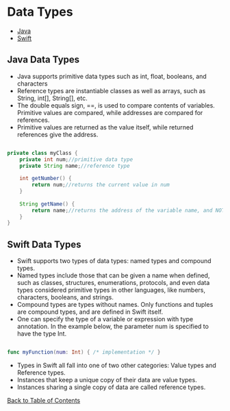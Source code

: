 # Data Types

* [Java](#java-data-types)
* [Swift](#swift-data-types)

## Java Data Types

* Java supports primitive data types such as int, float, booleans, and characters
* Reference types are instantiable classes as well as arrays, such as String, int[], String[], etc.
* The double equals sign, ==, is used to compare contents of variables. Primitive values are compared, while addresses are compared for references.
* Primitive values are returned as the value itself, while returned references give the address.

```Java

private class myClass {
	private int num;//primitive data type
	private String name;//reference type
	
	int getNumber() {
		return num;//returns the current value in num
	}
	
	String getName() {
		return name;//returns the address of the variable name, and NOT a copy of the contents
	}
}

```

## Swift Data Types

* Swift supports two types of data types: named types and compound types.
* Named types include those that can be given a name when defined, such as classes, structures, enumerations, protocols, and even data types considered primitive types in other languages, like numbers, characters, booleans, and strings.
* Compound types are types without names. Only functions and tuples are compound types, and are defined in Swift itself.
* One can specify the type of a variable or expression with type annotation. In the example below, the parameter num is specified to have the type Int.

```Swift example of Type Annotation

func myFunction(num: Int) { /* implementation */ }

```

* Types in Swift all fall into one of two other categories: Value types and Reference types.
* Instances that keep a unique copy of their data are value types.
* Instances sharing a single copy of data are called reference types.



[Back to Table of Contents](README.md)
